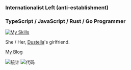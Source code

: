 ### Internationalist Left (anti-establishment)

### TypeScript / JavaScript / Rust / Go Programmer

[![My Skills](https://skillicons.dev/icons?i=js,html,css,ts,react,vue,vite,rust,py,go,dart,kotlin,flutter,vscode,express,fediverse,materialui,fortran,arduino,astro,cloudflare,docker,electron,emotion,git,heroku,jest,linux,latex,md,mongodb,mysql,nodejs,nginx,nuxt,ps,pr,postgres,raspberrypi,redis,redux,regex,rollup,sqlite,tailwind,vercel,webpack,windicss,wordpress,workers,bash)](https://skillicons.dev)

She / Her, [Dustella](https://github.com/Dustella)'s girlfriend.

[My Blog](https://stblog.penclub.club)

![统计](https://github-readme-stats.vercel.app/api?username=lixiang810&show_icons=true)
![代码](https://github-readme-stats.vercel.app/api/top-langs?username=lixiang810&show_icons=true)
